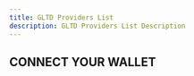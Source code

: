 ```yaml
---
title: GLTD Providers List
description: GLTD Providers List Description
---
```


## CONNECT YOUR WALLET
